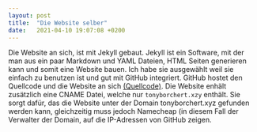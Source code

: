 ```yaml
---
layout: post
title:  "Die Website selber"
date:   2021-04-10 19:07:08 +0200
---
```

Die Website an sich, ist mit Jekyll gebaut. Jekyll ist ein Software, mit der man aus ein paar Markdown und YAML Dateien, HTML Seiten generieren kann und somit eine Website bauen. Ich habe sie ausgewählt weil sie einfach zu benutzen ist und gut mit GitHub integriert. GitHub hostet den Quellcode und die Website an sich [(Quellcode)](https://github.com/bit-burger/website). Die Website enhält zusätzlich eine CNAME Datei, welche nur `tonyborchert.xzy` enthält. Sie sorgt dafür, das die Website unter der Domain tonyborchert.xyz gefunden werden kann, gleichzeitig muss jedoch Namecheap (in diesem Fall der Verwalter der Domain, auf die IP-Adressen von GitHub zeigen.
